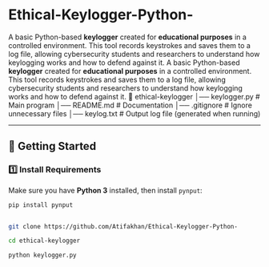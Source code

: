 # Ethical-Keylogger-Python-
A basic Python-based **keylogger** created for **educational purposes** in a controlled environment.   This tool records keystrokes and saves them to a log file, allowing cybersecurity students and researchers to understand how keylogging works and how to defend against it.
A basic Python-based **keylogger** created for **educational purposes** in a controlled environment.  
This tool records keystrokes and saves them to a log file, allowing cybersecurity students and researchers to understand how keylogging works and how to defend against it.
📁 ethical-keylogger
│── keylogger.py # Main program
│── README.md # Documentation
│── .gitignore # Ignore unnecessary files
│── keylog.txt # Output log file (generated when running)


---

## 🚀 Getting Started

### 1️⃣ Install Requirements
Make sure you have **Python 3** installed, then install `pynput`:
```bash
pip install pynput


git clone https://github.com/Atifakhan/Ethical-Keylogger-Python-

cd ethical-keylogger

python keylogger.py
